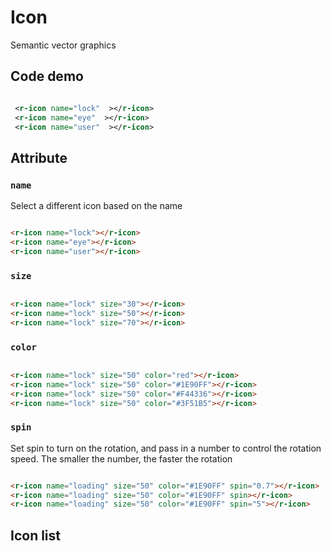 # Icon

Semantic vector graphics

## Code demo

<div style='display:flex'>
     <r-icon name="lock" size="50" ></r-icon>
     <r-icon name="eye" size="50" ></r-icon>
     <r-icon name="user" size="50" ></r-icon>
</div>

```xml
 <r-icon name="lock"  ></r-icon>
 <r-icon name="eye"  ></r-icon>
 <r-icon name="user"  ></r-icon>
```

## Attribute

### `name`

Select a different icon based on the name

<div style='display:flex'>
 <r-icon name="lock" size="50" ></r-icon>
 <r-icon name="eye" size="50" ></r-icon>
 <r-icon name="user" size="50" ></r-icon>
</div>

```html
<r-icon name="lock"></r-icon>
<r-icon name="eye"></r-icon>
<r-icon name="user"></r-icon>
```

### `size`

<div style='display:flex;align-items: flex-end;'>
 <r-icon name="lock" size="30" ></r-icon>
 <r-icon name="lock" size="50" ></r-icon>
 <r-icon name="lock" size="70" ></r-icon>
</div>

```html
<r-icon name="lock" size="30"></r-icon>
<r-icon name="lock" size="50"></r-icon>
<r-icon name="lock" size="70"></r-icon>
```

### `color`

<div style='display:flex'>
 <r-icon name="lock" size="50" color="red" ></r-icon>
 <r-icon name="lock" size="50" color="#1E90FF" ></r-icon>
 <r-icon name="lock" size="50" color="#F44336" ></r-icon>
 <r-icon name="lock" size="50" color="#3F51B5" ></r-icon>
</div>

```html
<r-icon name="lock" size="50" color="red"></r-icon>
<r-icon name="lock" size="50" color="#1E90FF"></r-icon>
<r-icon name="lock" size="50" color="#F44336"></r-icon>
<r-icon name="lock" size="50" color="#3F51B5"></r-icon>
```

### `spin`

Set spin to turn on the rotation, and pass in a number to control the rotation speed. The smaller the number, the faster the rotation

<div style='display:flex'>
 <r-icon name="loading" size="50" color="#1E90FF" spin='0.7'></r-icon>
 <r-icon name="loading" size="50" color="#1E90FF" spin></r-icon>
 <r-icon name="loading" size="50" color="#1E90FF" spin='5'></r-icon>
</div>

```html
<r-icon name="loading" size="50" color="#1E90FF" spin="0.7"></r-icon>
<r-icon name="loading" size="50" color="#1E90FF" spin></r-icon>
<r-icon name="loading" size="50" color="#1E90FF" spin="5"></r-icon>
```

## Icon list

<div style="display: flex;
    align-items: center;
    justify-content: flex-start;
    flex-flow: row wrap;" id="icon-list"></div>

<script>
const createIconList = () => {
  setTimeout(() => {
    const list = ['add-user', 'book',
    'check-circle', 'close-circle',
    'eye-close', 'eye',
    'info-circle', 'loading',
    'lock', 'message',
    'power-off', 'setting',
    'team', 'unlock',
    'user','more','plus','search','menu']
    if (typeof document !== "undefined") {
      const dom = document.getElementById('icon-list')
      const com = document.createElement('div')
      com.style.setProperty('display', 'grid')
      com.style.setProperty('grid-template-columns', 'repeat(3, 200px)')
      com.style.setProperty('grid-template-rows', 'repeat(3, 200px);')
      list.forEach(item => {
        const container = document.createElement('div')
        container.style.setProperty('display', 'flex')
        container.style.setProperty('align-items', 'center')
        container.style.setProperty('margin', '15px')
        container.style.setProperty('justify-content', 'center')
        container.style.setProperty('flex-flow', 'column nowrap')
        const icon = document.createElement('r-icon')
        icon.setAttribute('name', item)
        icon.setAttribute('size', "50")
        container.appendChild(icon)
        const span = document.createElement('span')
        span.innerHTML = item
        container.appendChild(span)
        com?.appendChild(container)
      })
      dom?.appendChild(com)
    }
  }, 0)
}
createIconList()
</script>
